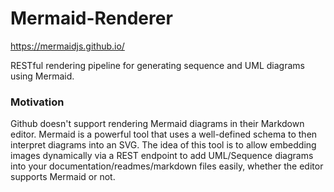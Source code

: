 # Mermaid-Renderer
https://mermaidjs.github.io/

RESTful rendering pipeline for generating sequence and UML diagrams using Mermaid. 

### Motivation 
Github doesn't support rendering Mermaid diagrams in their Markdown editor. Mermaid is a powerful tool that uses a well-defined schema to then interpret diagrams into an SVG. The idea of this tool is to allow embedding images dynamically via a REST endpoint to add UML/Sequence diagrams into your documentation/readmes/markdown files easily, whether the editor supports Mermaid or not. 


